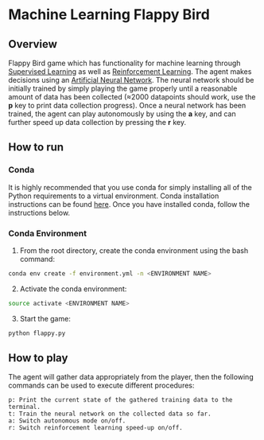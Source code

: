# Machine Learning Flappy Bird

## Overview 
Flappy Bird game which has functionality for machine learning through [Supervised Learning](https://en.wikipedia.org/wiki/Supervised_learning) as well as [Reinforcement Learning](https://en.wikipedia.org/wiki/Reinforcement_learning). The agent makes decisions using an [Artificial Neural Network](https://en.wikipedia.org/wiki/Artificial_neural_network). The neural network should be initially trained by simply playing the game properly until a reasonable amount of data has been collected (≈2000 datapoints should work, use the **p** key to print data collection progress). Once a neural network has been trained, the agent can play autonomously by using the **a** key, and can further speed up data collection by pressing the **r** key. 

## How to run 

### Conda 
It is highly recommended that you use conda for simply installing all of the Python requirements to a virtual environment. Conda installation instructions can be found [here](https://conda.io/docs/user-guide/install/index.html). Once you have installed conda, follow the instructions below.

### Conda Environment 

1. From the root directory, create the conda environment using the bash command: 

```bash
conda env create -f environment.yml -n <ENVIRONMENT NAME> 
```

2. Activate the conda environment: 

```bash
source activate <ENVIRONMENT NAME> 
```

3. Start the game:

```bash
python flappy.py
```

## How to play
The agent will gather data appropriately from the player, then the following commands can be used to execute different procedures: 

```
p: Print the current state of the gathered training data to the terminal. 
t: Train the neural network on the collected data so far.
a: Switch autonomous mode on/off.  
r: Switch reinforcement learning speed-up on/off. 
```
